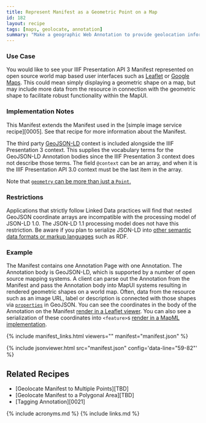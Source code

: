 ```yaml
---
title: Represent Manifest as a Geometric Point on a Map
id: 182
layout: recipe
tags: [maps, geolocate, annotation]
summary: "Make a geographic Web Annotation to provide geolocation information about an IIIF Presentation API 3 Manifest."
---
```


### Use Case 
You would like to see your IIIF Presentation API 3 Manifest represented on open source world map based user interfaces such as [Leaflet](https://leafletjs.com/examples/geojson/) or [Google Maps](https://developers.google.com/maps/documentation/javascript/importing_data). This could mean simply displaying a geometric shape on a map, but may include more data from the resource in connection with the geometric shape to facilitate robust functionality within the MapUI.

### Implementation Notes
This Manifest extends the Manifest used in the [simple image service recipe][0005]. See that recipe for more information about the Manifest.

The third party [GeoJSON-LD](https://geojson.org/geojson-ld/) context is included alongside the IIIF Presentation 3 context. This supplies the vocabulary terms for the GeoJSON-LD Annotation bodies since the IIIF Presentation 3 context does not describe those terms. The field `@context` can be an array, and when it is the IIIF Presentation API 3.0 context must be the last item in the array. 

Note that [`geometry` can be more than just a `Point`.](https://tools.ietf.org/html/rfc7946#section-3.1)

### Restrictions
Applications that strictly follow Linked Data practices will find that nested GeoJSON coordinate arrays are incompatible with the processing model of JSON-LD 1.0. The JSON-LD 1.1 processing model does not have this restriction. Be aware if you plan to serialize JSON-LD into [other semantic data formats or markup languages](https://www.w3.org/TR/json-ld11/#relationship-to-other-linked-data-formats) such as RDF.  

### Example
The Manifest contains one Annotation Page with one Annotation. The Annotation body is GeoJSON-LD, which is supported by a number of open source mapping systems. A client can parse out the Annotation from the Manifest and pass the Annotation body into MapUI systems resulting in rendered geometric shapes on a world map. Often, data from the resource such as an image URL, label or description is connected with those shapes via [`properties`](https://tools.ietf.org/html/rfc7946#section-3.2) in GeoJSON. You can see the coordinates in the body of the Annotation on the Manifest [render in a Leaflet viewer](http://geo.rerum.io/geolocate/leaflet_view.html?manifest=https://preview.iiif.io/cookbook/0182-geolocated-simple-manifest/recipe/0182-geolocated-simple-manifest/manifest.json). You can also see a serialization of these coordinates into `<feature>`s [render in a MapML implementation](http://geo.rerum.io/geolocate/mapML-view.html?manifest=https://preview.iiif.io/cookbook/0182-geolocated-simple-manifest/recipe/0182-geolocated-simple-manifest/manifest.json).  

{% include manifest_links.html viewers="" manifest="manifest.json" %}

{% include jsonviewer.html src="manifest.json" config='data-line="59-82"' %}

## Related Recipes
* [Geolocate Manifest to Multiple Points][TBD]
* [Geolocate Manifest to a Polygonal Area][TBD]
* [Tagging Annotation][0021]

{% include acronyms.md %}
{% include links.md %}
